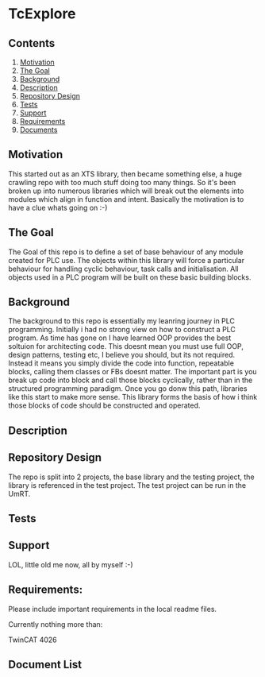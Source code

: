 # TcExplore

## Contents

1. [Motivation](#motivation)
2. [The Goal](#the-goal)
3. [Background](#background)
4. [Description](#description)
3. [Repository Design](#repository-design)
4. [Tests](#Tests)
5. [Support](#Support)
6. [Requirements](#Requirements)
7. [Documents](#Document-List)

## Motivation

This started out as an XTS library, then became something else, a huge crawling repo with too much stuff doing too many things. So it's been broken up into numerous libraries which will break out the elements into modules which align in function and intent. Basically the motivation is to have a clue whats going on :-) 

## The Goal

The Goal of this repo is to define a set of base behaviour of any module created for PLC use. The objects within this library will force a particular behaviour for handling cyclic behaviour, task calls and initialisation. All objects used in a PLC program will be built on these basic building blocks.

## Background

The background to this repo is essentially my leanring journey in PLC programming. Initially i had no strong view on how to construct a PLC program. As time has gone on I have learned OOP provides the best soltuion for architecting code.
This doesnt mean you must use full OOP, design patterns, testing etc, I believe you should, but its not required. Instead it means you simply divide the code into function, repeatable blocks, calling them classes or FBs doesnt matter.
The important part is you break up code into block and call those blocks cyclically, rather than in the structured programming paradigm.
Once you go donw this path, libraries like this start to make more sense. 
This library forms the basis of how i think those blocks of code should be constructed and operated.

## Description


## Repository Design

The repo is split into 2 projects, the base library and the testing project, the library is referenced in the test project. The test project can be run in the UmRT.

## Tests



## Support

LOL, little old me now, all by myself :-)


## Requirements: 

Please include important requirements in the local readme files.

Currently nothing more than:

TwinCAT 4026


## Document List






